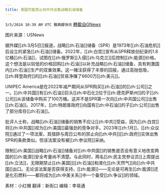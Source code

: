 ```yaml
---
title: 美国可能禁止向中共出售战略石油储备
---
```

`3/5/2024 10:39 AM UTC 雅典娜快讯` [轉載自GNews](https://gnews.org/articles/2366736)

图片来源：USNews

据外媒[[zh:3月5日]]报道，战略[[zh:石油]]储备（SPR）是1973年[[zh:石油危机]]后设立的紧急[[zh:石油]]储备。2022年，[[zh:白宫]]宣布从SPR释放创纪录的1.8亿桶[[zh:石油]]，试图在[[zh:俄罗斯]]入侵[[zh:乌克兰]]后控制[[zh:能源]]价格。这个想法是以较低的价格回购[[zh:石油]]以补充战略[[zh:石油]]储备，具有刺激国内[[zh:石油]]生产的双重效果。这一赌注获得了丰厚的回报，通过高抛低吸，[[zh:拜登政府]]的[[zh:石油]]贸易净赚了6600万[[zh:美元]]。

UNIPEC America是在2022年减产期间从SPR购买[[zh:石油]]的[[zh:公司]]之一。[[zh:中共国]]有[[zh:石油]]巨头[[zh:中石化]]位于[[zh:德克萨斯州]]的子[[zh:公司]]从该储备中购买了100万桶。这并不是SPR第一次向[[zh:中共国公司]]出售[[zh:石油]]。2017年，[[zh:特朗普政府]]向国有[[zh:中石油]]的子[[zh:公司]]出售了部分库存[[zh:石油]]。

批评人士称，战略[[zh:石油]]储备的销售不应让[[zh:中共]]受益，因为[[zh:白宫]]将[[zh:中共国]]视为[[zh:美国]]最强劲的竞争对手。2023年[[zh:1月]]，[[zh:众议院]]通过了一项法案，其措辞与周日公布的禁止向[[zh:中共]][[zh:政府]]实体出售SPR的条款类似。但该法案没有被[[zh:参议院]]采纳。

限制[[zh:美国]]战略[[zh:石油]]储备对[[zh:中共国]]的销售是否会有意义地改变两国的[[zh:能源]]安全考量尚不清楚。与此同时，两名[[zh:民主党参议员]]上周提出[[zh:立法]]，无限期禁止[[zh:美国]][[zh:石油]]和液化[[zh:天然气]]向[[zh:中共国]]出口。无论该法案是否获得支持，[[zh:能源]]——无论是可再生[[zh:能源]]还是化石燃料——都将成为[[zh:中美关系]]中一个备受[[zh:争议]]的领域。

        
素材：小红帽  翻译：新街口  编辑：李易通  

